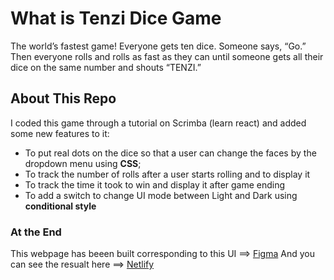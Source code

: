 # What is Tenzi Dice Game
The world’s fastest game! Everyone gets ten dice. Someone says, “Go.” Then everyone rolls and rolls as fast as they can until someone gets all their dice on the same number and shouts “TENZI.”

## About This Repo
I coded this game through a tutorial on Scrimba (learn react) and added some new features to it:
- To put real dots on the dice so that a user can change the faces by the dropdown menu using **CSS**;
- To track the number of rolls after a user starts rolling and to display it
- To track the time it took to win and display it after game ending
- To add a switch to change UI mode between Light and Dark using **conditional style**

### At the End
This webpage has beeen built corresponding to this UI ==> [Figma](https://www.figma.com/file/uo4CFgTP30jQIxgnEEltdE/Tenzies?type=design&node-id=0%3A1&mode=design&t=hjZyGgktXQnAvgs8-1)
And you can see the resualt here ==> [Netlify](https://tenzi-dice-game.netlify.app/)